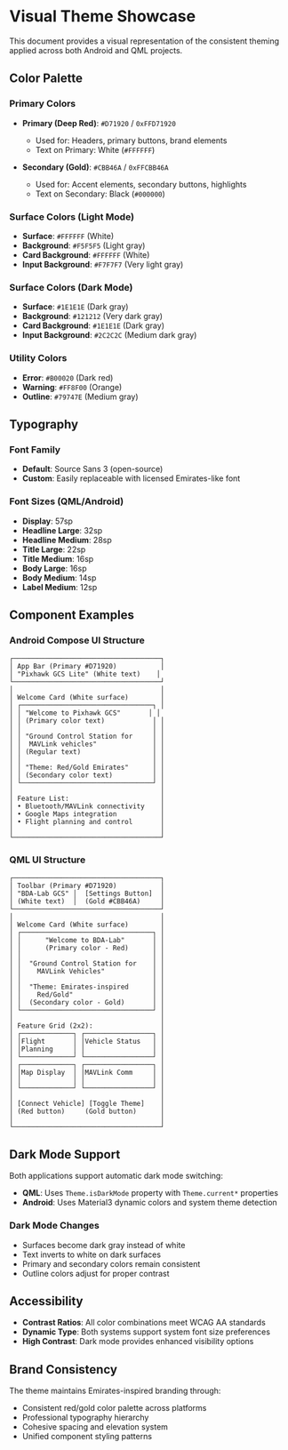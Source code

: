 # Visual Theme Showcase

This document provides a visual representation of the consistent theming applied across both Android and QML projects.

## Color Palette

### Primary Colors
- **Primary (Deep Red)**: `#D71920` / `0xFFD71920`
  - Used for: Headers, primary buttons, brand elements
  - Text on Primary: White (`#FFFFFF`)

- **Secondary (Gold)**: `#CBB46A` / `0xFFCBB46A`
  - Used for: Accent elements, secondary buttons, highlights
  - Text on Secondary: Black (`#000000`)

### Surface Colors (Light Mode)
- **Surface**: `#FFFFFF` (White)
- **Background**: `#F5F5F5` (Light gray)
- **Card Background**: `#FFFFFF` (White)
- **Input Background**: `#F7F7F7` (Very light gray)

### Surface Colors (Dark Mode)
- **Surface**: `#1E1E1E` (Dark gray)
- **Background**: `#121212` (Very dark gray)
- **Card Background**: `#1E1E1E` (Dark gray)
- **Input Background**: `#2C2C2C` (Medium dark gray)

### Utility Colors
- **Error**: `#B00020` (Dark red)
- **Warning**: `#FF8F00` (Orange)
- **Outline**: `#79747E` (Medium gray)

## Typography

### Font Family
- **Default**: Source Sans 3 (open-source)
- **Custom**: Easily replaceable with licensed Emirates-like font

### Font Sizes (QML/Android)
- **Display**: 57sp
- **Headline Large**: 32sp
- **Headline Medium**: 28sp
- **Title Large**: 22sp
- **Title Medium**: 16sp
- **Body Large**: 16sp
- **Body Medium**: 14sp
- **Label Medium**: 12sp

## Component Examples

### Android Compose UI Structure
```
┌─────────────────────────────────────┐
│ App Bar (Primary #D71920)           │
│ "Pixhawk GCS Lite" (White text)    │
└─────────────────────────────────────┘
│                                     │
│ Welcome Card (White surface)        │
│ ┌─────────────────────────────────┐ │
│ │ "Welcome to Pixhawk GCS"       │ │
│ │ (Primary color text)            │ │
│ │                                 │ │
│ │ "Ground Control Station for     │ │
│ │  MAVLink vehicles"              │ │
│ │ (Regular text)                  │ │
│ │                                 │ │
│ │ "Theme: Red/Gold Emirates"      │ │
│ │ (Secondary color text)          │ │
│ └─────────────────────────────────┘ │
│                                     │
│ Feature List:                       │
│ • Bluetooth/MAVLink connectivity    │
│ • Google Maps integration           │
│ • Flight planning and control       │
│                                     │
└─────────────────────────────────────┘
```

### QML UI Structure
```
┌─────────────────────────────────────┐
│ Toolbar (Primary #D71920)           │
│ "BDA-Lab GCS" │  [Settings Button]  │
│ (White text)  │  (Gold #CBB46A)     │
└─────────────────────────────────────┘
│                                     │
│ Welcome Card (White surface)        │
│ ┌─────────────────────────────────┐ │
│ │      "Welcome to BDA-Lab"       │ │
│ │      (Primary color - Red)      │ │
│ │                                 │ │
│ │  "Ground Control Station for    │ │
│ │    MAVLink Vehicles"            │ │
│ │                                 │ │
│ │  "Theme: Emirates-inspired      │ │
│ │    Red/Gold"                    │ │
│ │  (Secondary color - Gold)       │ │
│ └─────────────────────────────────┘ │
│                                     │
│ Feature Grid (2x2):                 │
│ ┌─────────────┐ ┌─────────────────┐ │
│ │Flight       │ │Vehicle Status   │ │
│ │Planning     │ │                 │ │
│ └─────────────┘ └─────────────────┘ │
│ ┌─────────────┐ ┌─────────────────┐ │
│ │Map Display  │ │MAVLink Comm     │ │
│ │             │ │                 │ │
│ └─────────────┘ └─────────────────┘ │
│                                     │
│ [Connect Vehicle] [Toggle Theme]    │
│ (Red button)     (Gold button)      │
│                                     │
└─────────────────────────────────────┘
```

## Dark Mode Support

Both applications support automatic dark mode switching:

- **QML**: Uses `Theme.isDarkMode` property with `Theme.current*` properties
- **Android**: Uses Material3 dynamic colors and system theme detection

### Dark Mode Changes
- Surfaces become dark gray instead of white
- Text inverts to white on dark surfaces
- Primary and secondary colors remain consistent
- Outline colors adjust for proper contrast

## Accessibility

- **Contrast Ratios**: All color combinations meet WCAG AA standards
- **Dynamic Type**: Both systems support system font size preferences
- **High Contrast**: Dark mode provides enhanced visibility options

## Brand Consistency

The theme maintains Emirates-inspired branding through:
- Consistent red/gold color palette across platforms
- Professional typography hierarchy
- Cohesive spacing and elevation system
- Unified component styling patterns